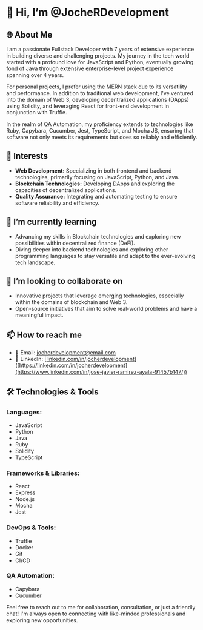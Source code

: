 # 👋 Hi, I’m @JocheRDevelopment

## 🌐 About Me
I am a passionate Fullstack Developer with 7 years of extensive experience in building diverse and challenging projects. My journey in the tech world started with a profound love for JavaScript and Python, eventually growing fond of Java through extensive enterprise-level project experience spanning over 4 years.

For personal projects, I prefer using the MERN stack due to its versatility and performance. In addition to traditional web development, I've ventured into the domain of Web 3, developing decentralized applications (DApps) using Solidity, and leveraging React for front-end development in conjunction with Truffle.

In the realm of QA Automation, my proficiency extends to technologies like Ruby, Capybara, Cucumber, Jest, TypeScript, and Mocha JS, ensuring that software not only meets its requirements but does so reliably and efficiently.

## 👀 Interests
- **Web Development:** Specializing in both frontend and backend technologies, primarily focusing on JavaScript, Python, and Java.
- **Blockchain Technologies:** Developing DApps and exploring the capacities of decentralized applications.
- **Quality Assurance:** Integrating and automating testing to ensure software reliability and efficiency.

## 🌱 I’m currently learning
- Advancing my skills in Blockchain technologies and exploring new possibilities within decentralized finance (DeFi).
- Diving deeper into backend technologies and exploring other programming languages to stay versatile and adapt to the ever-evolving tech landscape.

## 💞️ I’m looking to collaborate on
- Innovative projects that leverage emerging technologies, especially within the domains of blockchain and Web 3.
- Open-source initiatives that aim to solve real-world problems and have a meaningful impact.

## 📫 How to reach me
- 📧 Email: [jocherdevelopment@email.com](mailto:joche.r.development@email.com)
- 🔗 LinkedIn: [[linkedin.com/in/jocherdevelopment](https://www.linkedin.com/in/jose-javier-ramirez-ayala-91457b147/)]([https://linkedin.com/in/jocherdevelopment](https://www.linkedin.com/in/jose-javier-ramirez-ayala-91457b147/))

## 🛠️ Technologies & Tools
### Languages:
- JavaScript
- Python
- Java
- Ruby
- Solidity
- TypeScript

### Frameworks & Libraries:
- React
- Express
- Node.js
- Mocha
- Jest

### DevOps & Tools:
- Truffle
- Docker
- Git
- CI/CD

### QA Automation:
- Capybara
- Cucumber

Feel free to reach out to me for collaboration, consultation, or just a friendly chat! I'm always open to connecting with like-minded professionals and exploring new opportunities.
